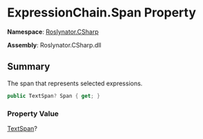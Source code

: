 # ExpressionChain\.Span Property

**Namespace**: [Roslynator.CSharp](../../README.md)

**Assembly**: Roslynator\.CSharp\.dll

## Summary

The span that represents selected expressions\.

```csharp
public TextSpan? Span { get; }
```

### Property Value

[TextSpan](https://docs.microsoft.com/en-us/dotnet/api/microsoft.codeanalysis.text.textspan)?

